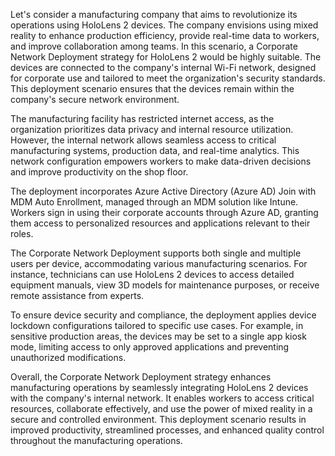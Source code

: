 Let's consider a manufacturing company that aims to revolutionize its operations using HoloLens 2 devices. The company envisions using mixed reality to enhance production efficiency, provide real-time data to workers, and improve collaboration among teams. In this scenario, a Corporate Network Deployment strategy for HoloLens 2 would be highly suitable. The devices are connected to the company's internal Wi-Fi network, designed for corporate use and tailored to meet the organization's security standards. This deployment scenario ensures that the devices remain within the company's secure network environment.

The manufacturing facility has restricted internet access, as the organization prioritizes data privacy and internal resource utilization. However, the internal network allows seamless access to critical manufacturing systems, production data, and real-time analytics. This network configuration empowers workers to make data-driven decisions and improve productivity on the shop floor.

The deployment incorporates Azure Active Directory (Azure AD) Join with MDM Auto Enrollment, managed through an MDM solution like Intune. Workers sign in using their corporate accounts through Azure AD, granting them access to personalized resources and applications relevant to their roles.

The Corporate Network Deployment supports both single and multiple users per device, accommodating various manufacturing scenarios. For instance, technicians can use HoloLens 2 devices to access detailed equipment manuals, view 3D models for maintenance purposes, or receive remote assistance from experts.

To ensure device security and compliance, the deployment applies device lockdown configurations tailored to specific use cases. For example, in sensitive production areas, the devices may be set to a single app kiosk mode, limiting access to only approved applications and preventing unauthorized modifications.

Overall, the Corporate Network Deployment strategy enhances manufacturing operations by seamlessly integrating HoloLens 2 devices with the company's internal network. It enables workers to access critical resources, collaborate effectively, and use the power of mixed reality in a secure and controlled environment. This deployment scenario results in improved productivity, streamlined processes, and enhanced quality control throughout the manufacturing operations.
